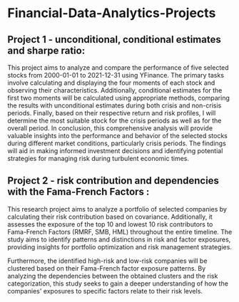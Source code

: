 # Financial-Data-Analytics-Projects

## Project 1 - unconditional, conditional estimates and sharpe ratio:
This project aims to analyze and compare the performance of five selected stocks from 2000-01-01 to 2021-12-31 using YFinance. The primary tasks involve calculating and displaying the four moments of each stock and observing their characteristics. Additionally, conditional estimates for the first two moments will be calculated using appropriate methods, comparing the results with unconditional estimates during both crisis and non-crisis periods. Finally, based on their respective return and risk profiles, I will determine the most suitable stock for the crisis periods as well as for the overall period.
In conclusion, this comprehensive analysis will provide valuable insights into the performance and behavior of the selected stocks during different market conditions, particularly crisis periods. The findings will aid in making informed investment decisions and identifying potential strategies for managing risk during turbulent economic times.

## Project 2 - risk contribution and dependencies with the Fama-French Factors  :
This research project aims to analyze a portfolio of selected companies by calculating their risk contribution based on covariance. Additionally, it assesses the exposure of the top 10 and lowest 10 risk contributors to Fama-French Factors (RMRF, SMB, HML) throughout the entire timeline. The study aims to identify patterns and distinctions in risk and factor exposures, providing insights for portfolio optimization and risk management strategies.

Furthermore, the identified high-risk and low-risk companies will be clustered based on their Fama-French factor exposure patterns. By analyzing the dependencies between the obtained clusters and the risk categorization, this study seeks to gain a deeper understanding of how the companies' exposures to specific factors relate to their risk levels. 

